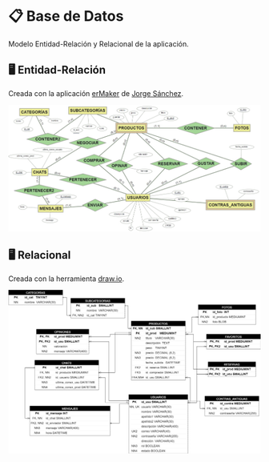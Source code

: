 # 📋 Base de Datos
Modelo Entidad-Relación y Relacional de la aplicación.
## 🖥️ Entidad-Relación
Creada con la aplicación [erMaker](https://jorgesanchez.net/ermaker/) de [Jorge Sánchez](https://jorgesanchez.net/).

<img src="Entidad-Relacion/WebMart_ER.jpg"/>

## 🖥️ Relacional
Creada con la herramienta [draw.io](https://app.diagrams.net/).
 
<img src="Relacional/WebMart_REL.png">